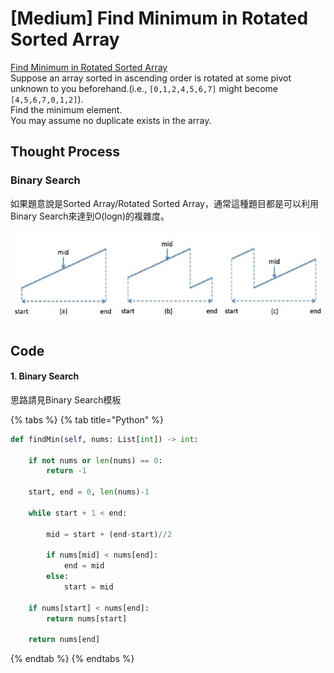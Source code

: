 # \[Medium\] Find Minimum in Rotated Sorted Array

[Find Minimum in Rotated Sorted Array](https://leetcode.com/problems/find-minimum-in-rotated-sorted-array/)  
Suppose an array sorted in ascending order is rotated at some pivot unknown to you beforehand.\(i.e., `[0,1,2,4,5,6,7]` might become `[4,5,6,7,0,1,2]`\).  
Find the minimum element.  
You may assume no duplicate exists in the array.

## Thought Process

### Binary Search

如果題意說是Sorted Array/Rotated Sorted Array，通常這種題目都是可以利用Binary Search來達到O\(logn\)的複雜度。

![\(b\)\(c\) Rotated Sorted Array &#x53EF;&#x80FD;&#x51FA;&#x73FE;&#x60C5;&#x6CC1;](../.gitbook/assets/rotated-sorted-array.jpg)



## Code

#### 1. Binary Search

思路請見Binary Search模板

{% tabs %}
{% tab title="Python" %}
```python
def findMin(self, nums: List[int]) -> int:
    
    if not nums or len(nums) == 0:
        return -1
        
    start, end = 0, len(nums)-1
    
    while start + 1 < end:
        
        mid = start + (end-start)//2
        
        if nums[mid] < nums[end]:
            end = mid
        else:
            start = mid
    
    if nums[start] < nums[end]:
        return nums[start]
    
    return nums[end]
```
{% endtab %}
{% endtabs %}

